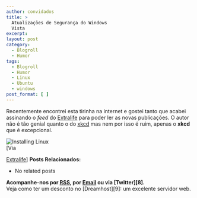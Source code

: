 ```yaml
---
author: convidados
title: >
  Atualizações de Segurança do Windows
  Vista
excerpt:
layout: post
category:
  - Blogroll
  - Humor
tags:
  - Blogroll
  - Humor
  - Linux
  - Ubuntu
  - windows
post_format: [ ]
---
```

Recentemente encontrei esta tirinha na internet e gostei tanto que acabei assinando o *feed* do [Extralife][1] para poder ler as novas publicações. O autor não é tão genial quanto o do [xkcd][2] mas nem por isso é ruim, apenas o **xkcd** que é excepcional.



  
![Installing Linux][3]  
 [Via 

[Extralife][4]] 
**Posts Relacionados:** 
*   No related posts









**Acompanhe-nos por [ RSS][6], por [Email][7] ou via [Twitter][8].**  
Veja como ter um desconto no [Dreamhost][9]: um excelente servidor web.

 [1]: http://myextralife.com
 [2]: http://vidageek.net/2007/04/21/webcomics-para-geeks-xkcd/ "Webcomics para Geeks: xkcd"
 [3]: http://www.myextralife.com/strips/05-03-2007.jpg
 [4]: http://myextralife.com/archive.php?date=2007-05-03
 [5]: https://twitter.com/share
 [6]: http://feeds.feedburner.com/VidaGeek
 [7]: http://feedburner.google.com/fb/a/mailverify?uri=VidaGeek&loc=pt_BR


